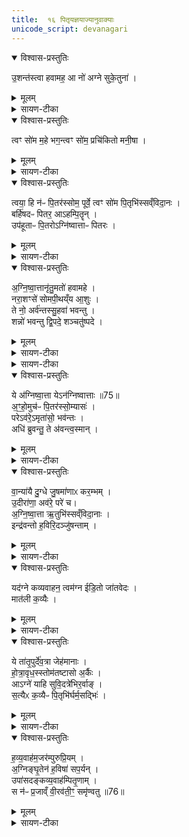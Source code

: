 ```yaml
---
title:  १६ पितृयज्ञयाज्यानुवाक्याः
unicode_script: devanagari
---
```


<details open><summary>विश्वास-प्रस्तुतिः</summary>

उ॒शन्त॑स्त्वा हवामह॒ आ नो॑ अग्ने सुके॒तुना॑ ।  
</details>

<details><summary>मूलम्</summary>

उ॒शन्त॑स्त्वा हवामह॒ आ नो॑ अग्ने सुके॒तुना॑ ।  
</details>

<details><summary>सायण-टीका</summary>

(SB) 1-10पञ्चदशे सूक्तवाकप्रैषोऽभिहितः । षोडशे पितृयज्ञविषया मन्त्रा उच्यन्ते । पितृयज्ञश्च सूत्रकारेण निर्दिष्टः- 'पूर्ववत्पितृयज्ञः' इति । स च राजसूयप्रकरणे चातुर्मास्येषु 'सोमाय पितृमते' इत्यनुवाके व्याख्यातः । तदर्थानां मन्त्राणां दशानां प्रतीकानि दर्शयति - एतास्वृक्षु 'उशन्तस्त्वा हवामहे' एषा सामिधेनी, सेयं संहितायां द्वितीयकाण्डे व्याख्याता18 ।  

'आ नो अग्ने' 'त्वं सोम महे'19 इत्युभे आज्यभागयोः पुरोनुवाक्ये, ते च 'वृषासो अंशुः पवते'19 इत्यनुवाके व्याख्याते ।  

- {मन्त्रः}
उ॒शन्त॑स्त्वा हवामह उ॒शन्त॒स्समि॑धीमहि ।   
उ॒शन्नु॑श॒त आ व॑ह॒ पि॒तॄन्ह॒विषे॒ अत्त॑वे ।  

  -  {टीका }- 1महापितृयज्ञे सामिधेनी एकैव त्रिरुच्यते । उशन्त इत्यनुष्टुप् ॥ उशन्तः कामयमानाः पितॄन् त्वा हवामहे आह्वयामः । तानेव कामयमानास्त्वां समिधीमहि सम्यग्दीपयामः । त्वमपि तान् पितॄन् उशन्नावह । कीदृशान् उशतः हविरत्तुं कामयमानान् हविषे अत्तवे हविर्भोक्तुं । तुमर्थे तवै प्रत्ययः, कर्मणस्सप्रदानत्वाच्चत्तुर्थी ॥

- आ नो॑ अग्ने सुके॒तुना॑ ।  
र॒यिव्ँ वि॒श्वायु॑पोषसम् ।  
मा॒र्डी॒कन्धे॑हि जी॒वसे॑ ।  

  -  टीका  7अथ सप्तमीमाह - हे अग्ने! सुकेतुना शोभनेन ज्ञानेन युक्तस्त्वं विश्वायुपोषसं विश्वस्यायुषः पोषणे क्षमं रयिं धनं मार्डीकं अतिशयेन सुखसाधनभूतं जीवसे अस्माकं जीवनाय आधेहि सर्वतः संपदाय ॥
</details>

<details open><summary>विश्वास-प्रस्तुतिः</summary>

त्वꣳ सो॑म म॒हे भग॒न्त्वꣳ सो॑म॒ प्रचि॑कितो मनी॒षा ।  
</details>

<details><summary>मूलम्</summary>

त्वꣳ सो॑म म॒हे भग॒न्त्वꣳ सो॑म॒ प्रचि॑कितो मनी॒षा ।  
</details>

<details><summary>सायण-टीका</summary>

'सोमाय पितृमते पुरोडाशं षट्कपालं निर्वपति'17 इत्यस्मिन् कर्मणि 'त्वं सोम प्रचिकितः'18 'त्वया हि नः पितरः'18 इत्येते पुरोनुवाक्ये ।  

तत्रैव 'त्वं सोम पितृभिः'18 इति याज्या ।  

- { मन्त्रः}
 त्वꣳ सो॑म म॒हे भग॑म् ।  त्वय्ँ यून॑ ऋताय॒ते ।   दख्ष॑न्दधासि जी॒वसे॑ ।  

  -   { टीका }  8अथाष्टमीमाह - हे सोम! त्वं महे महते वृद्धाय भगं सौभाग्यं दधासि संपादयसि । तथा त्वं ऋतायते यज्ञमिच्छते यूने यौवनोपेताय यजमानाय जीवसे जीवनार्थं दक्षं समर्थं धनं दधासि संपादयसि । एते उभे ऋचौ चातुर्मास्यान्तर्गतमहापितृयज्ञे आज्यभागयोः पुरोनुवाक्ये । तथा च सूत्रकार आह - 'जीववन्तावाज्यभागौ यजत्या नो अग्ने सुकेतुना' इति ॥

- { मन्त्रः}
त्वꣳ सो॑म॒ प्रचि॑कितो मनी॒षा त्वꣳ रजि॑ष्ठ॒मनु॑ नेषि॒ पन्था॑म् ।   
तव॒ प्रणी॑ती पि॒तरो॑ न इन्दो दे॒वेषु॒ रत्न॑मभजन्त॒ धीराः॑ ।  

  -   {टीका} 2सोमबर्हिषदग्निष्वात्तकव्यवाहनानां क्रमेण द्वेद्वे पुरोनुवाक्ये एकैकस्य तूत्तरा याज्या सर्वास्त्रिष्टुभः । विशेषो वक्ष्यते - त्वं सोमेति ॥ हे सोम! त्वं प्रचिकितः प्रकर्षेण ज्ञातः । निष्ठायां छान्दस्मं द्विर्वचनम्, यङ्लुकि वा अभ्यासविकाराभावः, 'गतिरनन्तरः' इति गतेः प्रकृतिस्वरत्वम् । 'चिक' इति वा धात्वन्तरं द्रष्टव्यम् । मनीषा मनीषावद्भिः । यद्वा - विशिष्टया मनीषया व्यभिचाराभावात् । 'सुपां सुलुक्' इति विभक्तेराकारः । किंच – त्वं रजिष्ठं ऋजुतरं पन्थां पन्थानम् । ऋजुशब्दादिष्ठनि 'विभाषर्जोश्छन्दसि' इति रेफः । यद्वा - रजः उदकं अतिशयेन तद्वान् रजिष्ठः । रजश्शब्दादिष्ठन् 'विन्मतोर्लुक्', 'टेः' इति टिलोपः । ईदृशं पन्थानं अनुनेषि अनुक्रमेण प्रापयसि । नयतोर्लिटि शपो लुक् । किञ्च - हे इन्दो! सोम! तव प्रणीती प्रणीत्या परिचरणेन पुरस्कारेण वा । 'सुपां सुलुक्' इति तृतीयायाः पूर्वसवर्णदीर्घत्वम् । अस्माकं पितरः पूर्वेषु देवेषु रत्नं रमणीयं हविरन्नमभजन्त धीराः धीमन्तः । मत्वर्थीयो रप्रत्ययः ॥
</details>

<details open><summary>विश्वास-प्रस्तुतिः</summary>

त्वया॒ हि न॑ᳶ पि॒तर॑स्सोम॒ पूर्वे॒ त्वꣳ सो॑म पि॒तृभि॑स्सव्ँविदा॒नः ।  
बर्हि॑षदᳶ पितर॒ आऽहम्पि॒तॄन् ।  
उप॑हूताᳶ पि॒तरोऽग्नि॑ष्वात्ताᳶ पितरः ।  
</details>

<details><summary>मूलम्</summary>

त्वया॒ हि न॑ᳶ पि॒तर॑स्सोम॒ पूर्वे॒ त्वꣳ सो॑म पि॒तृभि॑स्सव्ँविदा॒नः ।  
बर्हि॑षदᳶ पितर॒ आऽहम्पि॒तॄन् ।  
उप॑हूताᳶ पि॒तरोऽग्नि॑ष्वात्ताᳶ पितरः ।  
</details>

<details><summary>सायण-टीका</summary>

'पितृभ्यो बर्हिषद्भ्यो धानाः'17 इत्यस्मिन्कर्मणि 'बर्हिषदः पितर ऊत्यर्वाक्'18 'आऽहं पितृन्सुविदत्रान्'18 इत्येते पुरोनुवाक्ये ।  
 'उपहताः पितरः'18 इत्येषा याज्या ।  

- { मन्त्रः}
त्वया॒ हि न॑ᳶ पि॒तर॑स्सोम॒ पूर्वे॒ कर्मा॑णि च॒क्रुᳶ प॑वमान॒ धीराः॑ ।   
व॒न्वन्नवा॑तᳶ परि॒धीꣳ रपो॑र्णु वी॒रेभि॒रश्वै॑र्म॒घवा॑ भव [65] नः॒ ।  

  -    { टीका}  3त्वया हीति ॥ हे सोम नः अस्माकं पूर्वे पितरः त्वया खलु हेतुना त्वत्प्रसादेन कर्माणि ज्योतिष्टोमदीनि पितृयज्ञादीनि वा चक्रुः कृतवन्तः । धीराः । गतम् । हे पवमान शोधक तस्मात्कारणात् अस्माकमपि त्वं वन्वन् अस्माकं संभजन् अवातः वातरहितः स्वयमेव ज्वलन् । यद्वा - अकार उपमायां अयं वायुसदृशः, दीर्घकारित्वं साडृश्यं । परिधीन् परितो धारयितॄन् आत्मनः प्रतिबन्धॄन् अपोर्णु अपानुद प्रतिबन्धकापनोदेन शीघ्रमागच्छेति । रुत्वानुनासिकावुक्तौ । वीरेभिः विक्रान्तैरश्वैः शीघ्रमागच्छेति । ततश्चागत्य नः अस्माकं मघवा धनवान् भव । अस्मभ्यं धनं दातुं हस्ते गृहाण । यद्वा - हविषा धनेन तद्वान् भव । 'छन्दसीवनिपौ' इति मत्वर्थीयो वनिप्रत्ययः । 'द्व्यचोतस्तिङः' इति भवशब्दस्य संहितायां दीर्घः ॥

- { मन्त्रः}
त्वꣳ सो॑म पि॒तृभि॑स्सव्ँविदा॒नोऽनु॒ द्यावा॑पृथि॒वी आ त॑तन्थ ।   
तस्मै॑ त इन्दो ह॒विषा॑ विधेम व॒यꣵ स्या॑म॒ पत॑यो रयी॒णाम् ।  

  -  { टीका} 4त्वं सोमेति ॥ हे सोम! त्वं पितृभिः पूर्वैरास्माकीनैः संविदानः ऐकमत्यं गतः इत्थं वयमस्मै कुर्म इति द्यावापृथिव्यौ अन्वाततन्थ अनुक्रमेण दीप्त्या । अततेः 'बभूथाततन्थ' इति निपात्यते । हे इन्दो! तस्मै तादृशाय ते तुभ्यं हविषा विधेम परिचरेम तदर्थां आततदीप्तिर्भव । प्रयोजनं च ब्रूमः । वयं रयीणां धनानां पतयः स्याम भूयास्मेति हविषा विधेम त्वाम्, त्वं च द्यावापृथिवी दीप्त्या आततन्थ पितृभिश्च संविदानो भव इति । 'समोगमृच्छि' इति विदेरात्मनेपदम् ॥


-  {मन्त्रः} बर्हि॑षदᳶ पितर ऊ॒त्य॑र्वागि॒मा वो॑ ह॒व्या च॑कृमा जु॒षध्व॑म् ।   
त आ ग॒ताव॑सा॒ शन्त॑मे॒नाथा॒स्मभ्य॑म् [66]  शय्ँ योर॑र॒पो द॑धात ।  

  -    {टीका}  6आमन्त्र्यन्ते - हे बर्हिषदः पितरः ऊती ऊत्या गमनेन अर्वाक अस्मान् प्रत्यभिमुखा भूत्वा । 'ऊतियूति' इत्यादिना उदात्तः क्तिन्निपातितः, 'सुपां सुलुक्' इति तृतीयायाः पूर्वसवर्णः, 'उदात्तस्वरितयोर्यणः' इति ततःपरस्याकारस्य संहितायां स्वरितत्वम् । इमानि हव्यानि हवींषि । उभयत्र 'शेश्छन्दसि' इति लोपः । युष्मदर्थं चकृम कुर्मो वयम् । 'अन्येषामपि दृश्यते' इति संहितायां दीर्घत्वम् । तानि यूयं जुषध्वं सेवध्वम् । तिङः परत्वात् न निहन्यते । तदर्थं ते च यूयं आगत आगच्छत । लोटि 'बहुलं छन्दसि' इति शपो लुक् । अवसा प्रीत्या शन्तमेन सुखतमेन मनुष्यादिप्रीतेः अथ अनन्तरमागत्य हवींषि च सेवित्वा अस्मभ्यं शंयोश्च अरपः अपापः उभयलोकाविरुद्धं दधात दत्त आपत्तापशमनं रोगाणां नाशनं यावनं भयानां पृथक्करणमागामिनो निरोधः । यौतेरसुनि गुणे अवादेशाभावश्छान्दसः ॥

- { मन्त्रः} आहम्पि॒तॄन्थ्सु॑वि॒दत्राꣳ॑ अविथ्सि॒ नपा॑तञ्च वि॒क्रम॑णञ्च॒ विष्णोः॑ ।  
ब॒र्हि॒षदो॒ ये स्व॒धया॑ सु॒तस्य॒ भज॑न्त पि॒त्वस्त इ॒हाग॑मिष्ठाः ।   

  -   {टीका} 7आहमिति ॥ सुविदत्रान् शोभनवेदनान् सुष्ठु वदन्तीति सुविदत्राः । विदेः कर्तृप्रत्ययः, कृदुत्तपदप्रकृतिस्वरत्वम् । अहं तानावित्सि आभिमुख्येन लब्धवानस्मि । विन्दतेर्लुङि 'लिङ्सिचावात्मनेपदेषु' इति कित्वम् । किञ्च - विष्णोर्यज्ञात्मनो नपातं च विक्रमणं च आवित्सीत्येव तेषामेव प्रसादान्नपातनमभ्रेषः कर्माङ्गानाम् । ण्यन्तात्क्विपि नञ्समासे 'नभ्राण्नपात्' इति नलोपाभावो निपात्यते । विविधं सङ्क्रममणं विक्रमणं विश्लिष्टकर्मनिष्पत्तिः । विशिष्टफलप्राप्तिहेतुत्वं वा कर्मणः । कस्मादेवमुच्यते इत्याह - ये बर्हिषदः पितरः स्वधया अन्नेन सह सुतस्य सोमस्यान्नं सोमं च भजन्त अभजन्त यज्वान इति यावत् । 'बहुलं छन्दस्यमाङ्योगेपि' इत्यडभावः । ते पितरः इह अस्मिन् कर्मणि पित्वः पिन्वन्ति आगमिष्ठाः । 'सुपां सुलुक्' इति सप्तम्याः स्वादेशः । अतिशयेन गन्तारः । 'तुश्छन्दसि' इत्यागन्तृशब्दादिष्ठन्प्रत्ययः, 'तुरिष्ठेमेयस्सु' इति लोपः ॥

-  {मन्त्रः} उप॑हूताᳶ पि॒तरो॑ बर्हि॒ष्ये॑षु नि॒धिषु॑ प्रि॒येषु॑ ।  
त आग॑मन्तु॒ त इ॒ह श्रु॑व॒न्त्वधि॑ ब्रुवन्तु॒ ते अ॑वन्त्व॒स्मान् ।  

  -  {टीका} 8उपहूताः ये पितरः अस्मिन् कर्मणि अस्माभिरुपहूताः सोम्यासः सोमार्हाः । 'सोममर्हति' इति यप्रत्ययः । बर्हिष्येषु यागसंबन्धिषु । भवे साधौ वा यः । सन्निधिषु निधीयन्त इति निधयः हवींषि । 'उपसर्गे घोः किः' तेषु निमित्तेषु सप्तमी । प्रियेषु इष्टतमेषु ये आहूताः आगमन्तु आगच्छन्तु । 'सर्वे विधयश्छन्दसि विकल्प्यन्ते' इति छत्वाभावः । अतः इह कर्मणि अस्मत्प्रयुक्तास्स्तुतीः श्रुवन्तु शृण्वन्तु । 'बहुलं छन्दसि' इति शपो लुक् । अधिब्रुवन्तु तेऽस्मान् पक्षपातेन वा अस्मान् आधिक्येन ब्रुवन्तु साधुकृतमेभिरिति । अवन्तु चास्मान्पितरस्ते ॥

- {मन्त्रः} अग्नि॑ष्वात्ताᳶ पितर॒ एह ग॑च्छत॒ सद॑स्सदस्सदत सुप्रणीतयः ।  
अ॒त्ता ह॒वीꣳषि॒ प्रय॑तानि ब॒र्हिष्यथा॑ र॒यिꣳ सर्व॑वीरन्दधातन ।  

  -  {टीका} 5अग्निष्वात्ता इति जगती ॥ हे अग्निष्वात्ताः अग्निष्वेव हवन्ते ये हविषां भोक्तारः आस्वादनिबद्धभावाः । आमन्त्रिताद्युदात्तत्वम् । हे पितरः! इह कर्मणि आगच्छत हे सुप्रणीतयः सुखपरिचरणाः सदस्सदः आत्मीयमात्मीयं सदनं सदत सीदत । सीदतिः प्राप्तिकर्माऽयमिदानीम् । यद्वा - 'सुपां सुलुक्' इति सप्तम्या लुक् । सदस्सदः सदसिसदसि सीदत । विकरणव्यत्ययेन शः । ततश्चात्ताश्नीत हवींषि पितरो बर्हिषदः । ब्राह्मणं च, 'ये वै यज्वानः । ते पितरो बर्हिषदः ।' इति ॥
</details>

<details open><summary>विश्वास-प्रस्तुतिः</summary>

अ॒ग्नि॒ष्वा॒त्तानृ॑तु॒मतो॑ हवामहे ।  
नरा॒शꣳसे॑ सोमपी॒थय्ँय आ॒शुः ।   
ते नो॒ अर्व॑न्तस्सु॒हवा॑ भवन्तु ।  
शन्नो॑ भवन्तु द्वि॒पदे॒ शञ्चतु॑ष्पदे ।  
</details>

<details><summary>मूलम्</summary>

अ॒ग्नि॒ष्वा॒त्तानृ॑तु॒मतो॑ हवामहे ।  
नरा॒शꣳसे॑ सोमपी॒थय्ँय आ॒शुः ।   
ते नो॒ अर्व॑न्तस्सु॒हवा॑ भवन्तु ।  
शन्नो॑ भवन्तु द्वि॒पदे॒ शञ्चतु॑ष्पदे ।  
</details>

<details><summary>सायण-टीका</summary>

'पितृभ्योऽग्निष्वात्तेभ्योऽभिवान्यायै दुग्धे मन्थम्'17 इत्यत्र 'अग्निष्वात्ताः पितरस्सोम्यासः'18 इत्येषा पुरोनुवाक्या ।  
 ता एताः 'त्वं सोम प्रचिकितः'18 इत्याद्यास्सप्त संहितायां 'उशन्तस्त्वा' इत्यनुवाके व्याख्याताः ॥
</details>

<details><summary>सायण-टीका</summary>

11अथ द्वितीयां पुरोनुवाक्यामाह - अग्निष्वात्ता अग्निष्वात्त नामकाः पितरः पितृविशेषाः । ते च चातुर्मास्यगतपितृयज्ञब्राह्यणे स्पष्टमभिहिताः - 'ये वा अयज्वानो गृहमेधिनः । ते पितरोऽग्निष्वात्ताः' इति । मनुष्यजन्मन्यग्निष्टोमादियागमकृत्वा स्मार्तकर्मनिष्ठाः सन्तो मृत्वा च पितृत्वं गताः तानग्रिष्वात्तानृतुमत ऋतुरूपेण यज्ञकालेन युक्तान् हवाहमे आह्वयामः । ये पितरो नराशंसे नरैः शंसनीय यज्ञे सोमादिरूपेण सोमपीथं सोमपानमाशुः प्राप्तवन्तः ते पितरो नोऽस्माकं सुहवाः सुखेनाह्वातुं शक्या अर्वन्तः शीघ्रगतिमन्तो भवन्तु । नोऽस्माकं द्विपदे मनुष्याय शं सुखकरा भवन्तु । चतुष्पदे पशवे च शं भवन्तु ॥
</details>

<details open><summary>विश्वास-प्रस्तुतिः</summary>

ये अ॑ग्निष्वा॒त्ता येऽन॑ग्निष्वात्ताः ॥75॥  
अ॒ꣳ॒हो॒मुच॑ᳶ पि॒तर॑स्सो॒म्यासः॑ ।  
परेऽव॑रे॒ऽमृता॑सो॒ भव॑न्तः ।  
अधि॑ ब्रुवन्तु॒ ते अ॑वन्त्व॒स्मान् ।  
</details>

<details><summary>मूलम्</summary>

ये अ॑ग्निष्वा॒त्ता येऽन॑ग्निष्वात्ताः ॥75॥  
अ॒ꣳ॒हो॒मुच॑ᳶ पि॒तर॑स्सो॒म्यासः॑ ।  
परेऽव॑रे॒ऽमृता॑सो॒ भव॑न्तः ।  
अधि॑ ब्रुवन्तु॒ ते अ॑वन्त्व॒स्मान् ।  
</details>

<details><summary>सायण-टीका</summary>

12अथ विकल्पितामन्यां द्वितीयां पुरोनूवाक्यामाह - अग्निष्वात्ताः पूर्वोक्तलक्षणाः पितरो ये सन्ति ये च यागं कृत्वा पितृलोकं प्राप्ता अनग्निष्वात्ताः पितरः ते सर्वेऽप्यंहोमुचः पापान्मोचयितारः सोम्यासः सोमपानार्हाः परे कृतयागा अवरे यागरहिताः द्विधा अप्यमृतासः मनुष्यवच्छीघ्रमरणरहिताः ते भवन्तः पितरोऽधिब्रुवन्तु देवानां समीपे यजमानमधिकं ब्रुवन्तु । यजमानानस्मानवन्तु ॥
</details>

<details open><summary>विश्वास-प्रस्तुतिः</summary>

वा॒न्या॑यै दु॒ग्धे जु॒षमा॑णाᳵ कर॒म्भम् ।  
उ॒दीरा॑णा॒ अव॑रे॒ परे॑ च।  
अ॒ग्नि॒ष्वा॒त्ता ऋ॒तुभि॑स्सव्ँविदा॒नाः ।  
इन्द्र॑वन्तो ह॒विरि॒दञ्जु॑षन्ताम् ।  
</details>

<details><summary>मूलम्</summary>

वा॒न्या॑यै दु॒ग्धे जु॒षमा॑णाᳵ कर॒म्भम् ।  
उ॒दीरा॑णा॒ अव॑रे॒ परे॑ च।  
अ॒ग्नि॒ष्वा॒त्ता ऋ॒तुभि॑स्सव्ँविदा॒नाः ।  
इन्द्र॑वन्तो ह॒विरि॒दञ्जु॑षन्ताम् ।  
</details>

<details><summary>सायण-टीका</summary>

13अथ तत्रैव याज्यामाह - अग्निष्वात्तनामकाः पितरो मदीयमिदं हविर्जुषन्ताम् । कीदृशा अग्निष्वात्ताः? वान्यायै मृतवत्साया धेनोर्दुग्धे प्रक्षिप्तं करम्भं यवपिष्टरूपं मन्थं जुषाणाः । तेषु मध्ये ये परे उत्कृष्टाः ये चावरे निकृष्टाः ते सर्वेऽप्युदीराणा अस्मिन्कर्मणि उत्कर्षेण प्राप्ता ऋतुभिर्यज्ञकालाभिमानिदेवैः सह संविदाना ऐकमत्यं गताः इन्द्रवन्तः परमैश्वर्ययुक्तेन पितृराजेन यमेन संयुक्ताः ॥
</details>

<details open><summary>विश्वास-प्रस्तुतिः</summary>

यद॑ग्ने कव्यवाहन॒ त्वम॑ग्न ईडि॒तो जा॑तवेदः ।  
मात॑ली क॒व्यैः ।  
</details>

<details><summary>मूलम्</summary>

यद॑ग्ने कव्यवाहन॒ त्वम॑ग्न ईडि॒तो जा॑तवेदः ।  
मात॑ली क॒व्यैः ।  
</details>

<details><summary>सायण-टीका</summary>

14-16अत्र शाखान्तरानुसारेण हविरन्तरं सूत्रकार उदाजहार- 'अग्नये कव्यवाहनाय यमाय वा मन्थम्' इति । तत्र द्वयोः पुरोनुवाक्ययोरेकस्या याज्यायाश्च प्रतीकानि दर्शयति - एतास्तिस्रः 'उशन्तस्त्वा हवामहे' इत्यनुवाके संहितायां व्याख्याताः ॥

-  यद॑ग्ने [68] क॒व्य॒वा॒ह॒न॒ पि॒तॄन्यख्ष्यृ॑ता॒वृधः॑ ।  
प्र च॑ ह॒व्यानि॑ वख्ष्यसि दे॒वेभ्य॑श्च पि॒तृभ्य॒ आ ।  

  -  टीका
12यदिति अनुष्टुप् ॥ हे अग्ने कव्यवाहन हविषो वाहक यद्यस्मात्पितॄन् ऋतावृधः ऋतस्य सत्यस्य यज्ञस्य वा वर्धयितॄन् यक्षि यजसि । बहुलं छन्दसि इति शपो लुक् । तस्मात्त्वमेव हव्यानि प्रवक्ष्यसि प्रवहसि देवेभ्यश्च पितृभ्यश्च । आकारस्समुच्चये । तस्मादेवं महानुभावं त्वामेव वयं यजाम इति ॥
- मन्त्रः
त्वम॑ग्न ईडि॒तो जा॑तवे॒दोऽवा॑ड्ढ॒व्यानि॑ सुर॒भीणि॑ कृ॒त्वा ।   
प्रादाः॑ पि॒तृभ्य॑स्स्व॒धया॒ ते अ॑ख्षन्न॒द्धि त्वन्दे॑व॒ प्रय॑ता ह॒वीꣳषि॑ ।  

  -   टीका
13त्वमिति ॥ हे अग्ने जातवेदः जातानां वेदितः प्रजावेदितः त्वं ईडितः स्तुतः अवाट् हव्यानि । वहेश्छान्दसो लुङ् । ततश्च तानि सुरभीणि कृत्वा पितृभ्यः प्रादाः प्रदेहि स्वधया अन्नेन सहैव । ततस्ते पितरः तानि प्रयतानि शुद्धानि हवींषि अक्षन् अदन्तु । अदेश्छान्दसो 'लुङ्सनोर्घसॢ' इति घस्लादेशः, 'मन्त्रे घस' इति च्लेर्लुक्, 'घसिभसोर्हलि च' इत्युपधालोपः । देव त्वमपि तानि हवींषि अद्धि भक्षय सततमस्मानुपकारिणः कुर्विति भावः ॥
-  मन्त्रः
मात॑ली क॒व्यैर्य॒मो अङ्गि॑रोभि॒र्बृह॒स्पति॒र्ऋक्व॑भिर्वावृधा॒नः ।   
याꣳश्च॑ दे॒वा वा॑वृ॒धुर्ये च॑ दे॒वान्थ्स्वाहा॒न्ये स्व॒धया॒न्ये म॑दन्ति । [69]  

  - टीका
14वावृधान इति ॥ प्रत्येकं कव्यादिभिस्संपद्यते । मातलिना तद्वानिन्द्रो मातलिः । छान्दस इनिर्व्रीह्यादिवद्द्रष्टव्यः । स कव्यैः कव्यवाहिभिः पितृभिः सह वावृधानः वर्धमानः । शपः श्लुः, ताच्छीलिकश्चानश् । यमः पितृराजः सोऽङ्गिरोभिः पितृविशेषैः सह वावृधानः । बृहस्पतिः ऋक्वभिः मन्त्रवद्भिः स्तुतिमद्भिर्वा पितृविशेषैः सह वावृधानः । 'छन्दसीवनिपौ' इति वनिप्प्रत्ययः, अयस्मयादित्वेन पदत्वात्कुत्वं, भत्वाज्जश्त्वाभावः । यांश्च पितॄन् देवाः वावृधुः वर्धयन्ति । व्यतयेन परस्मैपदम्, तुजादित्वादभ्यासस्य दीर्घत्वम् । ये च पितरो देवान् वावृधुरिति । ये च तत्रान्ये एके देवाः पितॄणां वर्धयितारः स्वाहाकारेण मदन्ति मोदन्ताम् । अथान्ये एके पितरः स्वधया स्वधाकारेण मदन्तीत्येव । माद्यतेर्व्यत्ययेन शः ॥
</details>

<details open><summary>विश्वास-प्रस्तुतिः</summary>

ये ता॑तृ॒पुर्दे॑व॒त्रा जेह॑मानाः ।  
हो॒त्रा॒वृध॒स्स्तोम॑तष्टासो अ॒र्कैः ।  
आऽग्ने॑ याहि सुवि॒दत्रे॑भिर॒र्वाङ् ।  
स॒त्यैᳵ क॒व्यैᳶ पि॒तृभि॑र्घर्म॒सद्भिः॑ ।  
</details>

<details><summary>मूलम्</summary>

ये ता॑तृ॒पुर्दे॑व॒त्रा जेह॑मानाः ।  
हो॒त्रा॒वृध॒स्स्तोम॑तष्टासो अ॒र्कैः ।  
आऽग्ने॑ याहि सुवि॒दत्रे॑भिर॒र्वाङ् ।  
स॒त्यैᳵ क॒व्यैᳶ पि॒तृभि॑र्घर्म॒सद्भिः॑ ।  
</details>

<details><summary>सायण-टीका</summary>

17अथ तत्रैव स्विष्टकृतः पुरोनुवाक्यामाह - ये पितरो देवत्रा देवेषु मध्ये जेहमानाः प्रथमानाः होत्रावृधः होमकर्तॄन्वर्धयन्तः स्तोमतष्टासः स्तोत्ररूपैर्मन्त्रैः संस्कृतास्सन्तः अर्कैरर्चनीयैर्हविर्भिः तातृपुः तृप्तिं गताः हे अग्ने! तैः पितृभिः सार्धमर्वाङायहि अस्मदभिमुखं आगच्छ । कीदृशैः पितृभिः? सुविदत्रेभिः सम्यगभिज्ञैः सत्यैः सत्यवादिभिः कव्यैः कव्याख्येन पितॄणामन्नेन युक्तैः घर्मसद्भिः घर्मे दीप्यमानेऽस्मिन्कर्मणि निवसद्विः ॥
</details>

<details open><summary>विश्वास-प्रस्तुतिः</summary>

ह॒व्य॒वाह॑म॒जर॑म्पुरुप्रि॒यम् ।  
अ॒ग्निङ्घृ॒तेन॑ ह॒विषा॑ सप॒र्यन् ।   
उपा॑सदङ्कव्य॒वाह॑म्पितृ॒णाम् ।  
स न॑ᳶ प्र॒जाव्ँ वी॒रव॑ती॒ꣳ॒ समृ॑ण्वतु ॥76॥  
</details>

<details><summary>मूलम्</summary>

ह॒व्य॒वाह॑म॒जर॑म्पुरुप्रि॒यम् ।  
अ॒ग्निङ्घृ॒तेन॑ ह॒विषा॑ सप॒र्यन् ।   
उपा॑सदङ्कव्य॒वाह॑म्पितृ॒णाम् ।  
स न॑ᳶ प्र॒जाव्ँ वी॒रव॑ती॒ꣳ॒ समृ॑ण्वतु ॥76॥  
</details>

<details><summary>सायण-टीका</summary>

18अथ तत्रैव याज्यामाह - अहं स्विष्टकृदाख्यमिममग्निं उपासदं उपसन्नोऽस्मि । किं कुर्वन्? घृतेन हविषा सपर्यन् पूजयन् । कीदृशमग्निं? हव्यवाहं देवार्थं हव्यस्य वोढारं अजरं जरारहितं पुरुप्रियं पुरुषाणां बहूनां यजमानानां प्रियं पितॄणामर्थे कव्यवाहं कव्याख्यस्य हविषो वोढारम् । स तादृशोऽग्निः नोऽस्माकं वीरवतीं वीरैर्भृत्यैर्युक्तां प्रजां पुत्रपौत्रादिरूपां समृण्वतु सम्यक्प्रापयतु ॥


अथ विनियोगसंग्रहः-
पितृयज्ञे सामिधेनी ह्युशन्तस्त्वेति वर्णिता ।  
नस्त्वं सोम इत्याज्यभागयोर्द्वे पुरोरुचौ ॥


पितृमत्सोमयागे तु त्वं सोम प्रेत्युभे मते ।  
पुरोनुवाक्ये याज्या तु त्वं सोमेत्यादिका मता ॥


बर्हिषः पितृयागे तु वर्हिष्यादित्रयं तथा ।   
अग्निष्वेति चतस्रस्स्युरग्निष्वात्तयजौ तथा ॥


यदग्ने कव्यवाहेति कव्यवाहयजौ त्रयम् ।  
येता द्वे स्विष्टकृद्यागे मन्त्रा अष्टादशेरिताः ॥

इति श्रमित्सायणाचार्यविरचिते माधवीये वेदार्थप्रकाशे कृष्णयजुर्वेदीयेतैत्तिरीयब्राह्मणभाष्ये द्वितीयाष्टके षष्ठप्रपाठके षोडशोऽनुवाकः ॥

</details>


